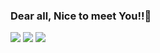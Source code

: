 ### <h3>Dear all, Nice to meet You!!👋</h3>   

<head>
<img src="https://capsule-render.vercel.app/api?type=wave&color=auto&height=300&section=header&text=capsule%20render&fontSize=90" />
</head>
<img src="https://img.shields.io/badge/Firebase-FFCA28?style=flat-square&logo=firebase&logoColor=white"/>
<img src ="https://img.shields.io/badge/JavaScript-3655FF?style=flat-square&logo=javascript&logoColor=white""/>

<!--
**tjdtnsla0911/tjdtnsla0911** is a ✨ _special_ ✨ repository because its `README.md` (this file) appears on your GitHub profile.

Here are some ideas to get you started:

- 🔭 I’m currently working on ...
- 🌱 I’m currently learning ...
- 👯 I’m looking to collaborate on ...
- 🤔 I’m looking for help with ...
- 💬 Ask me about ...
- 📫 How to reach me: ...
- 😄 Pronouns: ...
- ⚡ Fun fact: ...
-->
